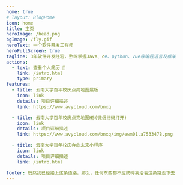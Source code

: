 ```yaml
---
home: true
# layout: BlogHome
icon: home
title: 主页
heroImage: /head.png
bgImage: /fly.gif
heroText: 一个软件开发工程师
heroFullScreen: true
tagline: 3年软件开发经验，熟练掌握Java、c#、python、vue等编程语言及框架
actions:
  - text: 查看个人简历 🧭
    link: /intro.html
    type: primary
features:
  - title: 云南大学百年校庆点亮地图展板
    icon: link
    details: 项目详细描述
    link: https://www.avycloud.com/bnxq

  - title: 云南大学百年校庆点亮地图H5(微信扫码打开)
    icon: link
    details: 项目详细描述
    link: https://www.avycloud.com/bnxq/img/ewm01.a7533478.png

  - title: 云南大学百年校庆奔向未来小程序
    icon: link
    details: 项目详细描述
    link: /intro.html

footer: 既然我已经踏上这条道路，那么，任何东西都不应妨碍我沿着这条路走下去
---
```

